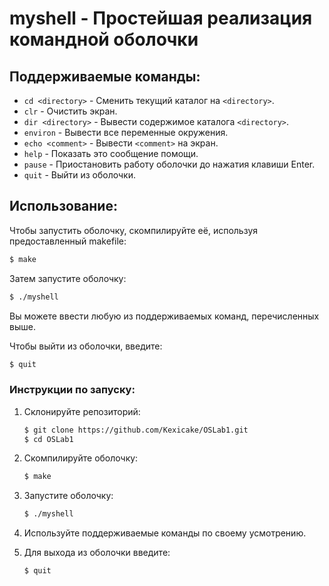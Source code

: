 
# myshell - Простейшая реализация командной оболочки

## Поддерживаемые команды:
- `cd <directory>` - Сменить текущий каталог на `<directory>`.
- `clr` - Очистить экран.
- `dir <directory>` - Вывести содержимое каталога `<directory>`.
- `environ` - Вывести все переменные окружения.
- `echo <comment>` - Вывести `<comment>` на экран.
- `help` - Показать это сообщение помощи.
- `pause` - Приостановить работу оболочки до нажатия клавиши Enter.
- `quit` - Выйти из оболочки.

## Использование:
Чтобы запустить оболочку, скомпилируйте её, используя предоставленный makefile:
```sh
$ make
```

Затем запустите оболочку:
```sh
$ ./myshell
```

Вы можете ввести любую из поддерживаемых команд, перечисленных выше.

Чтобы выйти из оболочки, введите:
```sh
$ quit
```


### Инструкции по запуску:
1. Склонируйте репозиторий:
    ```sh
    $ git clone https://github.com/Kexicake/OSLab1.git
    $ cd OSLab1
    ```

2. Скомпилируйте оболочку:
    ```sh
    $ make
    ```

3. Запустите оболочку:
    ```sh
    $ ./myshell
    ```

4. Используйте поддерживаемые команды по своему усмотрению.

5. Для выхода из оболочки введите:
    ```sh
    $ quit
    ```

